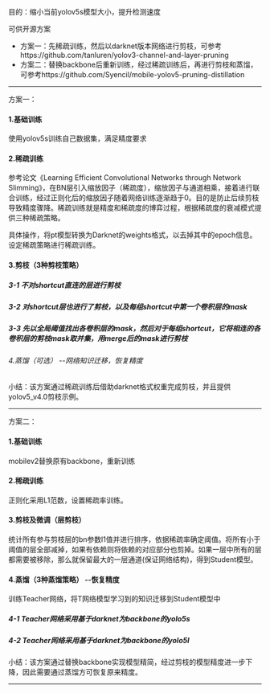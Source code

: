 目的：缩小当前yolov5s模型大小，提升检测速度

可供开源方案

- 方案一：先稀疏训练，然后以darknet版本网络进行剪枝，可参考https://github.com/tanluren/yolov3-channel-and-layer-pruning
- 方案二：替换backbone后重新训练，经过稀疏训练后，再进行剪枝和蒸馏，可参考https://github.com/Syencil/mobile-yolov5-pruning-distillation

---

方案一：

#### 1.基础训练

使用yolov5s训练自己数据集，满足精度要求

#### 2.稀疏训练

参考论文《Learning Efficient Convolutional Networks through Network Slimming》，在BN层引入缩放因子（稀疏度），缩放因子与通道相乘，接着进行联合训练，经过正则化后的缩放因子随着网络训练逐渐趋于0。目的是防止后续剪枝导致精度骤降。稀疏训练就是精度和稀疏度的博弈过程，根据稀疏度的衰减模式提供三种稀疏策略。

具体操作，将pt模型转换为Darknet的weights格式，以去掉其中的epoch信息。设定稀疏策略进行稀疏训练。

#### 3.剪枝（3种剪枝策略）

##### 3-1 不对shortcut直连的层进行剪枝

##### 3-2 对shortcut层也进行了剪枝，以及每组shortcut中第一个卷积层的mask

##### 3-3 先以全局阈值找出各卷积层的mask，然后对于每组shortcut，它将相连的各卷积层的剪枝mask取并集，用merge后的mask进行剪枝

###### 4.蒸馏（可选）  --网络知识迁移，恢复精度

小结：该方案通过稀疏训练后借助darknet格式权重完成剪枝，并且提供yolov5_v4.0剪枝示例。

---

方案二：

#### 1.基础训练

mobilev2替换原有backbone，重新训练

#### 2.稀疏训练

正则化采用L1范数，设置稀疏率训练。

#### 3.剪枝及微调（层剪枝）

统计所有参与剪枝层的bn参数l1值并进行排序，依据稀疏率确定阈值。将所有小于阈值的层全部减掉，如果有依赖则将依赖的对应部分也剪掉。如果一层中所有的层都需要被移除，那么就保留最大的一层通道(保证网络结构)，得到Student模型。

#### 4.蒸馏（3种蒸馏策略）  --恢复精度

训练Teacher网络，将T网络模型学习到的知识迁移到Student模型中

##### 4-1 Teacher网络采用基于darknet为backbone的yolo5s

##### 4-2 Teacher网络采用基于darknet为backbone的yolo5l

小结：该方案通过替换backbone实现模型精简，经过剪枝的模型精度进一步下降，因此需要通过蒸馏方可恢复原来精度。

---